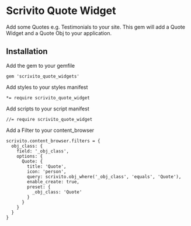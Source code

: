 # Scrivito Quote Widget

Add some Quotes e.g. Testimonials to your site.
This gem will add a Quote Widget and a Quote Obj to your application.

## Installation

Add the gem to your gemfile

    gem 'scrivito_quote_widgets'

Add styles to your styles manifest

    *= require scrivito_quote_widget

Add scripts to your script manifest

    //= require scrivito_quote_widget

Add a Filter to your content_browser

    scrivito.content_browser.filters = {
      obj_class: {
        field: '_obj_class',
        options: {
          Quote: {
            title: 'Quote',
            icon: 'person',
            query: scrivito.obj_where('_obj_class', 'equals', 'Quote'),
            enable_create: true,
            preset: {
              _obj_class: 'Quote'
            }
          }
        }
      }
    }